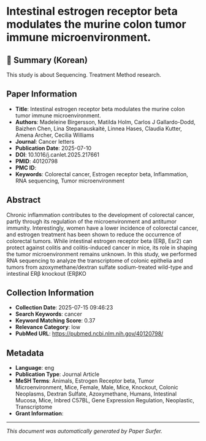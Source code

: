 # Intestinal estrogen receptor beta modulates the murine colon tumor immune microenvironment.

## 📝 Summary (Korean)
This study is about Sequencing. Treatment Method research.

## Paper Information
- **Title**: Intestinal estrogen receptor beta modulates the murine colon tumor immune microenvironment.
- **Authors**: Madeleine Birgersson, Matilda Holm, Carlos J Gallardo-Dodd, Baizhen Chen, Lina Stepanauskaitė, Linnea Hases, Claudia Kutter, Amena Archer, Cecilia Williams
- **Journal**: Cancer letters
- **Publication Date**: 2025-07-10
- **DOI**: 10.1016/j.canlet.2025.217661
- **PMID**: 40120798
- **PMC ID**: 
- **Keywords**: Colorectal cancer, Estrogen receptor beta, Inflammation, RNA sequencing, Tumor microenvironment

## Abstract
Chronic inflammation contributes to the development of colorectal cancer, partly through its regulation of the microenvironment and antitumor immunity. Interestingly, women have a lower incidence of colorectal cancer, and estrogen treatment has been shown to reduce the occurrence of colorectal tumors. While intestinal estrogen receptor beta (ERβ, Esr2) can protect against colitis and colitis-induced cancer in mice, its role in shaping the tumor microenvironment remains unknown. In this study, we performed RNA sequencing to analyze the transcriptome of colonic epithelia and tumors from azoxymethane/dextran sulfate sodium-treated wild-type and intestinal ERβ knockout (ERβKO

## Collection Information
- **Collection Date**: 2025-07-15 09:46:23
- **Search Keywords**: cancer
- **Keyword Matching Score**: 0.37
- **Relevance Category**: low
- **PubMed URL**: https://pubmed.ncbi.nlm.nih.gov/40120798/

## Metadata
- **Language**: eng
- **Publication Type**: Journal Article
- **MeSH Terms**: Animals, Estrogen Receptor beta, Tumor Microenvironment, Mice, Female, Male, Mice, Knockout, Colonic Neoplasms, Dextran Sulfate, Azoxymethane, Humans, Intestinal Mucosa, Mice, Inbred C57BL, Gene Expression Regulation, Neoplastic, Transcriptome
- **Grant Information**: 

---
*This document was automatically generated by Paper Surfer.*
